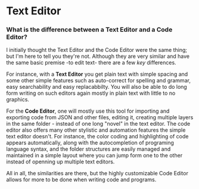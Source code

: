 # Text Editor


### What is the difference between a Text Editor and a Code Editor?
I initially thought the Text Editor and the Code Editor were the same thing; but I'm here to tell you they're not. Although they are very similar and have the same basic premise -to edit text- there are a few *key* differences.

For instance, with a **Text Editor** you get plain text with simple spacing and some other simple features such as auto-correct for spelling and grammar, easy searchability and easy replacabbilty. You will also be able to do long form writing on such editors again mostly in plain text with little to no graphics.

For the **Code Editor**, one will mostly use this tool for importing and exporting code from JSON and other files, editing it, creating multiple layers in the same folder - instead of one long "novel" in the text editor. The code editor also offers many other stylistic and automation features the simple text editor doesn't. For instance, the color coding and highlighting of code appears automatically, along with the autocompletion of programing language syntax, and the folder structures are easily managed and maintained in a simple layout where you can jump form one to the other instead of openning up multiple text editors.

All in all, the similarities are there, but the highly customizable Code Editor allows for more to be done when writing code and programs.
